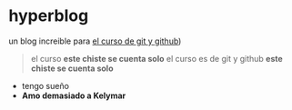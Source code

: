 # hyperblog
un blog increible para [ el curso de git y github](https://plati.com/cursos/git-github/ "curso de git y github"))
> el curso 
**este chiste se cuenta solo**
> el curso es de git y github
> **este chiste se cuenta solo**

+ tengo sueño
+ **Amo demasiado a Kelymar**
